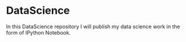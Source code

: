 # DataScience

In this DataScience repository I will publish my data science work in the form of IPython Notebook.
